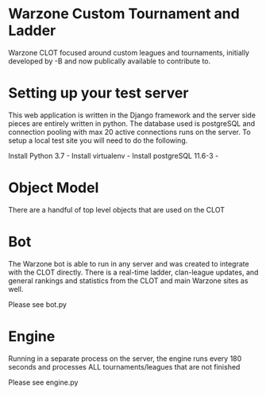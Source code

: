 # Warzone Custom Tournament and Ladder
Warzone CLOT focused around custom leagues and tournaments, initially developed by -B and now publically available to contribute to.

# Setting up your test server
This web application is written in the Django framework and the server side pieces are entirely written in python. The database used is postgreSQL and connection pooling with max 20 active connections runs on the server.
To setup a local test site you will need to do the following. 

Install Python 3.7 - 
Install virtualenv - 
Install postgreSQL 11.6-3 - 



# Object Model
There are a handful of top level objects that are used on the CLOT



# Bot
The Warzone bot is able to run in any server and was created to integrate with the CLOT directly. There is a real-time ladder, clan-league updates, and general rankings and statistics from the CLOT and main Warzone sites as well. 

Please see bot.py

# Engine
Running in a separate process on the server, the engine runs every 180 seconds and processes ALL tournaments/leagues that are not finished

Please see engine.py
